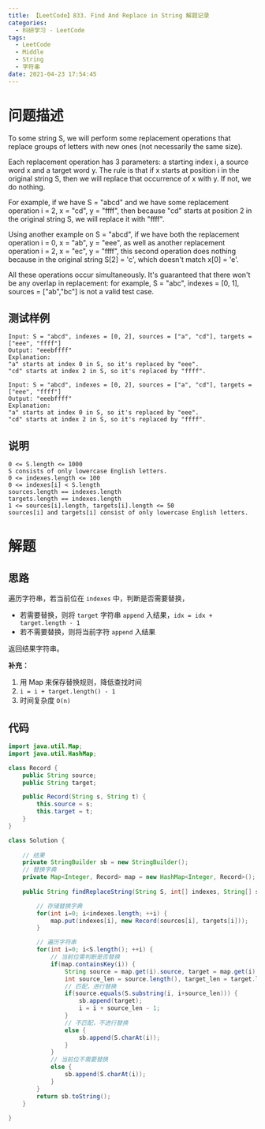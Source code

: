 ```yaml
---
title: 【LeetCode】833. Find And Replace in String 解题记录
categories:
  - 科研学习 - LeetCode
tags:
  - LeetCode
  - Middle
  - String
  - 字符串
date: 2021-04-23 17:54:45
---
```



# 问题描述

To some string S, we will perform some replacement operations that replace groups of letters with new ones (not necessarily the same size).

Each replacement operation has 3 parameters: a starting index i, a source word x and a target word y.  The rule is that if x starts at position i in the original string S, then we will replace that occurrence of x with y.  If not, we do nothing.

For example, if we have S = "abcd" and we have some replacement operation i = 2, x = "cd", y = "ffff", then because "cd" starts at position 2 in the original string S, we will replace it with "ffff".

Using another example on S = "abcd", if we have both the replacement operation i = 0, x = "ab", y = "eee", as well as another replacement operation i = 2, x = "ec", y = "ffff", this second operation does nothing because in the original string S[2] = 'c', which doesn't match x[0] = 'e'.

All these operations occur simultaneously.  It's guaranteed that there won't be any overlap in replacement: for example, S = "abc", indexes = [0, 1], sources = ["ab","bc"] is not a valid test case.

## 测试样例

```
Input: S = "abcd", indexes = [0, 2], sources = ["a", "cd"], targets = ["eee", "ffff"]
Output: "eeebffff"
Explanation:
"a" starts at index 0 in S, so it's replaced by "eee".
"cd" starts at index 2 in S, so it's replaced by "ffff".
```

```
Input: S = "abcd", indexes = [0, 2], sources = ["a", "cd"], targets = ["eee", "ffff"]
Output: "eeebffff"
Explanation:
"a" starts at index 0 in S, so it's replaced by "eee".
"cd" starts at index 2 in S, so it's replaced by "ffff".
```

## 说明

```
0 <= S.length <= 1000
S consists of only lowercase English letters.
0 <= indexes.length <= 100
0 <= indexes[i] < S.length
sources.length == indexes.length
targets.length == indexes.length
1 <= sources[i].length, targets[i].length <= 50
sources[i] and targets[i] consist of only lowercase English letters.
```

# 解题

## 思路

遍历字符串，若当前位在 `indexes` 中，判断是否需要替换，

- 若需要替换，则将 `target` 字符串 `append` 入结果，`idx = idx + target.length - 1`
- 若不需要替换，则将当前字符 `append` 入结果

返回结果字符串。

**补充：**

1. 用 Map 来保存替换规则，降低查找时间
2. `i = i + target.length() - 1`
3. 时间复杂度 `O(n)`

## 代码

```java
import java.util.Map;
import java.util.HashMap;

class Record {
    public String source;
    public String target;

    public Record(String s, String t) {
        this.source = s;
        this.target = t;
    }
}

class Solution {
    
    // 结果
    private StringBuilder sb = new StringBuilder();
    // 替换字典
    private Map<Integer, Record> map = new HashMap<Integer, Record>();
    
    public String findReplaceString(String S, int[] indexes, String[] sources, String[] targets) {

        // 存储替换字典
        for(int i=0; i<indexes.length; ++i) {
            map.put(indexes[i], new Record(sources[i], targets[i]));
        }

        // 遍历字符串
        for(int i=0; i<S.length(); ++i) {
            // 当前位需判断是否替换
            if(map.containsKey(i)) {
                String source = map.get(i).source, target = map.get(i).target;
                int source_len = source.length(), target_len = target.length();
                // 匹配，进行替换
                if(source.equals(S.substring(i, i+source_len))) {
                    sb.append(target);
                    i = i + source_len - 1;
                }
                // 不匹配，不进行替换
                else {
                    sb.append(S.charAt(i));
                }
            }
            // 当前位不需要替换
            else {
                sb.append(S.charAt(i));
            }
        }
        return sb.toString();
    }
    
}
```